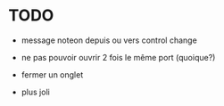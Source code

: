 # TODO

- message noteon depuis ou vers control change

- ne pas pouvoir ouvrir 2 fois le même port (quoique?)
- fermer un onglet

- plus joli

